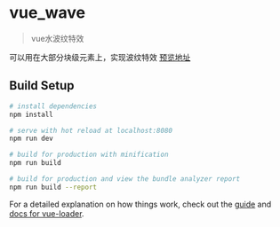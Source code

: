 # vue_wave

> vue水波纹特效

可以用在大部分块级元素上，实现波纹特效
[预览地址](https://stmory.github.io/vue_wave/index.html "Markdown")

## Build Setup

``` bash
# install dependencies
npm install

# serve with hot reload at localhost:8080
npm run dev

# build for production with minification
npm run build

# build for production and view the bundle analyzer report
npm run build --report
```

For a detailed explanation on how things work, check out the [guide](http://vuejs-templates.github.io/webpack/) and [docs for vue-loader](http://vuejs.github.io/vue-loader).
